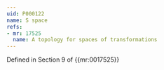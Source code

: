 ```yaml
---
uid: P000122
name: S space
refs:
- mr: 17525
  name: A topology for spaces of transformations
---
```

Defined in Section 9 of {{mr:0017525}}
